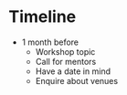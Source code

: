# Timeline

* 1 month before
  * Workshop topic
  * Call for mentors
  * Have a date in mind
  * Enquire about venues